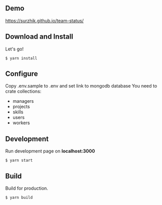 ## Demo
https://surzhik.github.io/team-status/


## Download and Install

Let's go!

```
$ yarn install
```
## Configure
Copy .env.sample to .env and set link to mongodb database
You need to crate collections:
- managers 
- projects 
- skills 
- users 
- workers 

## Development

Run development page on **localhost:3000**

```
$ yarn start
```

## Build

Build for production.

```
$ yarn build
```

